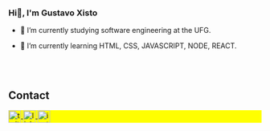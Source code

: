 ### Hi👋, I'm Gustavo Xisto


- 🔭 I’m currently studying software engineering at the UFG.

- 🌱 I’m currently learning HTML, CSS, JAVASCRIPT, NODE, REACT.

<br><br>

## Contact

<p align="left" style="background:yellow">
<a href="https://twitter.com/GustavoXisto1" target="_blank">
  <img align="center" width="25px" height="25px" src="https://cdn-icons-png.flaticon.com/512/3670/3670151.png" alt="twitter"/>  
</a>
<a href="https://www.linkedin.com/in/gustavo-xisto-curvelo-73a4131b5/" target="_blank">
  <img align="center" width="25px" height="25px" src="https://cdn-icons-png.flaticon.com/512/145/145807.png" alt="linkedin"/>
</a>
<a href="https://www.instagram.com/gustavoxistocurvelo/" target="_blank">
 <img align="center" width="25px" height="25px" src="https://cdn-icons-png.flaticon.com/512/174/174855.png" alt="instagram"/>
</a>
</p>

